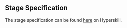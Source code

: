 ## Stage Specification

The stage specification can be found [here](https://hyperskill.org/projects/147/stages/793/implement) on Hyperskill.